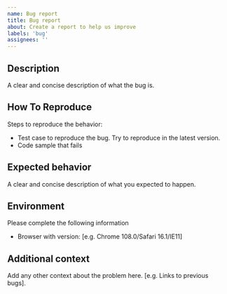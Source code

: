 ```yaml
---
name: Bug report
title: Bug report
about: Create a report to help us improve
labels: 'bug'
assignees: ''
---
```


## Description

A clear and concise description of what the bug is.

## How To Reproduce

Steps to reproduce the behavior:

- Test case to reproduce the bug. Try to reproduce in the latest version.
- Code sample that fails

## Expected behavior

A clear and concise description of what you expected to happen.

## Environment

Please complete the following information

- Browser with version: [e.g. Chrome 108.0/Safari 16.1/IE11]

## Additional context

Add any other context about the problem here. [e.g. Links to previous bugs].
